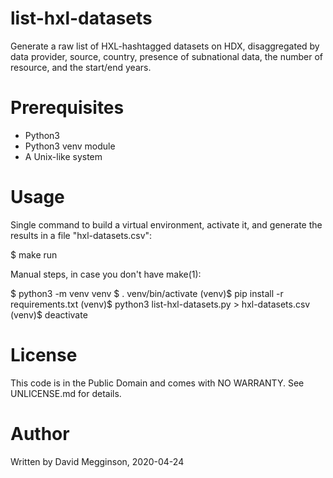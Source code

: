 list-hxl-datasets
=================

Generate a raw list of HXL-hashtagged datasets on HDX, disaggregated
by data provider, source, country, presence of subnational data, the
number of resource, and the start/end years.

# Prerequisites

* Python3
* Python3 venv module
* A Unix-like system

# Usage

Single command to build a virtual environment, activate it, and
generate the results in a file "hxl-datasets.csv":

  $ make run

Manual steps, in case you don't have make(1):

  $ python3 -m venv venv
  $ . venv/bin/activate
  (venv)$ pip install -r requirements.txt
  (venv)$ python3 list-hxl-datasets.py > hxl-datasets.csv
  (venv)$ deactivate

# License

This code is in the Public Domain and comes with NO WARRANTY. See UNLICENSE.md for details.

# Author

Written by David Megginson, 2020-04-24
